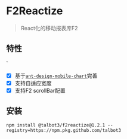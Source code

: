 # F2Reactize

> React化的移动报表库F2

## 特性
`
- [x] 基于[`ant-design-mobile-chart`](https://github.com/ant-design/ant-design-mobile-chart.git)完善
- [x] 支持自适应宽度
- [x] 支持F2 scrollBar配置

## 安装

```
npm install @talbot3/f2reactize@1.2.1 --registry=https://npm.pkg.github.com/talbot3
```